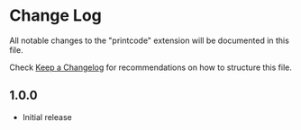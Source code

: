# Change Log
All notable changes to the "printcode" extension will be documented in this file.

Check [Keep a Changelog](http://keepachangelog.com/) for recommendations on how to structure this file.

## 1.0.0
- Initial release
